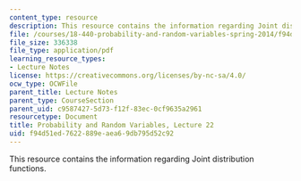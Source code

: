 ```yaml
---
content_type: resource
description: This resource contains the information regarding Joint distribution functions.
file: /courses/18-440-probability-and-random-variables-spring-2014/f94d51ed7622889eaea69db795d52c92_MIT18_440S14_Lecture22.pdf
file_size: 336338
file_type: application/pdf
learning_resource_types:
- Lecture Notes
license: https://creativecommons.org/licenses/by-nc-sa/4.0/
ocw_type: OCWFile
parent_title: Lecture Notes
parent_type: CourseSection
parent_uid: c9587427-5d73-f12f-83ec-0cf9635a2961
resourcetype: Document
title: Probability and Random Variables, Lecture 22
uid: f94d51ed-7622-889e-aea6-9db795d52c92
---
```

This resource contains the information regarding Joint distribution functions.